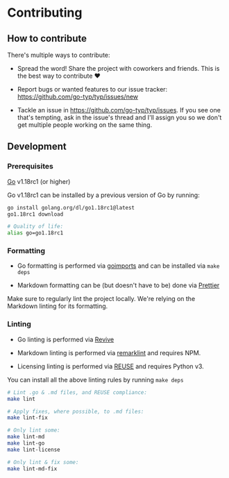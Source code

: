 <!--
SPDX-FileCopyrightText: 2022 Kalle Fagerberg

SPDX-License-Identifier: CC-BY-4.0
-->

# Contributing

## How to contribute

There's multiple ways to contribute:

- Spread the word! Share the project with coworkers and friends. This is the
  best way to contribute :heart:

- Report bugs or wanted features to our issue tracker:
  <https://github.com/go-typ/typ/issues/new>

- Tackle an issue in <https://github.com/go-typ/typ/issues>. If you see one
  that's tempting, ask in the issue's thread and I'll assign you so we don't get
  multiple people working on the same thing.

## Development

### Prerequisites

[Go](https://go.dev/) v1.18rc1 (or higher)

Go v1.18rc1 can be installed by a previous version of Go by running:

```sh
go install golang.org/dl/go1.18rc1@latest
go1.18rc1 download

# Quality of life:
alias go=go1.18rc1
```

### Formatting

- Go formatting is performed via [goimports](https://pkg.go.dev/golang.org/x/tools/cmd/goimports)
  and can be installed via `make deps`

- Markdown formatting can be (but doesn't have to be) done via [Prettier](https://prettier.io/)

Make sure to regularly lint the project locally. We're relying on the Markdown
linting for its formatting.

### Linting

- Go linting is performed via [Revive](https://revive.sh)

- Markdown linting is performed via [remarklint](https://github.com/remarkjs/remark-lint)
  and requires NPM.

- Licensing linting is performed via [REUSE](https://reuse.software/) and
  requires Python v3.

You can install all the above linting rules by running `make deps`

```sh
# Lint .go & .md files, and REUSE compliance:
make lint

# Apply fixes, where possible, to .md files:
make lint-fix

# Only lint some:
make lint-md
make lint-go
make lint-license

# Only lint & fix some:
make lint-md-fix
```
